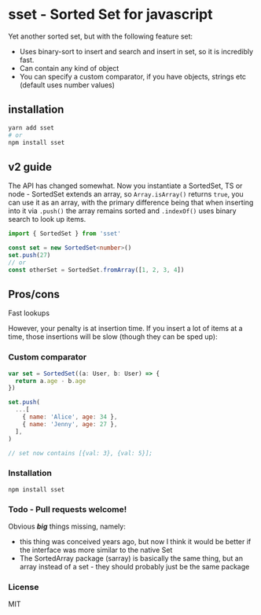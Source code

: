 # sset - Sorted Set for javascript

Yet another sorted set, but with the following feature set:

- Uses binary-sort to insert and search and insert in set, so it is incredibly fast.
- Can contain any kind of object
- You can specify a custom comparator, if you have objects, strings etc (default uses number values)

## installation

```sh
yarn add sset
# or
npm install sset
```

## v2 guide

The API has changed somewhat. Now you instantiate a SortedSet, TS or node - SortedSet
extends an array, so `Array.isArray()` returns `true`, you can use it as an array,
with the primary difference being that when inserting into it via `.push()` the
array remains sorted and `.indexOf()` uses binary search to look up items.

```typescript
import { SortedSet } from 'sset'

const set = new SortedSet<number>()
set.push(27)
// or
const otherSet = SortedSet.fromArray([1, 2, 3, 4])
```

## Pros/cons

Fast lookups

However, your penalty is at insertion time. If you insert a lot of items at a time,
those insertions will be slow (though they can be sped up):

### Custom comparator

```javascript
var set = SortedSet((a: User, b: User) => {
  return a.age - b.age
})

set.push(
  ...[
    { name: 'Alice', age: 34 },
    { name: 'Jenny', age: 27 },
  ],
)

// set now contains [{val: 3}, {val: 5}];
```

### Installation

    npm install sset

### Todo - Pull requests welcome!

Obvious **_big_** things missing, namely:

- this thing was conceived years ago, but now I think it would be better
  if the interface was more similar to the native Set
- The SortedArray package (sarray) is basically the same thing, but an
  array instead of a set - they should probably just be the same package

### License

MIT
